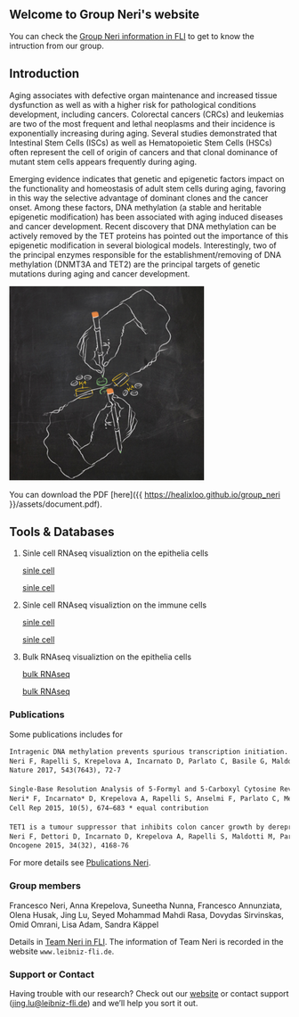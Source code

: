 ## Welcome to Group Neri's website

You can check the [Group Neri information in FLI](https://www.leibniz-fli.de/research/research-groups/neri/) to get to know the intruction from our group.

## Introduction

Aging associates with defective organ maintenance and increased tissue dysfunction as well as with a higher risk for pathological conditions development, including cancers. Colorectal cancers (CRCs) and leukemias are two of the most frequent and lethal neoplasms and their incidence is exponentially increasing during aging. Several studies demonstrated that Intestinal Stem Cells (ISCs) as well as Hematopoietic Stem Cells (HSCs) often represent the cell of origin of cancers and that clonal dominance of mutant stem cells appears frequently during aging.

Emerging evidence indicates that genetic and epigenetic factors impact on the functionality and homeostasis of adult stem cells during aging, favoring in this way the selective advantage of dominant clones and the cancer onset. Among these factors, DNA methylation (a stable and heritable epigenetic modification) has been associated with aging induced diseases and cancer development. Recent discovery that DNA methylation can be actively removed by the TET proteins has pointed out the importance of this epigenetic modification in several biological models. Interestingly, two of the principal enzymes responsible for the establishment/removing of DNA methylation (DNMT3A and TET2) are the principal targets of genetic mutations during aging and cancer development.

<img src="assets/pic1.png" alt="hi" class="inline"/>

You can download the PDF [here]({{ https://healixloo.github.io/group_neri }}/assets/document.pdf).

## Tools & Databases

1. Sinle cell RNAseq visualiztion on the epithelia cells

   [sinle cell](https://gen100.leibniz-fli.de/shiny-odin/jlu/)
   
   [sinle cell](https://gen100.leibniz-fli.de/shiny-odin/jlu/)

2. Sinle cell RNAseq visualiztion on the immune cells

   [sinle cell](https://gen100.leibniz-fli.de/shiny-odin/jlu/)
   
   [sinle cell](https://gen100.leibniz-fli.de/shiny-odin/jlu/)

3. Bulk RNAseq visualiztion on the epithelia cells

   [bulk RNAseq](https://gen100.leibniz-fli.de/shiny-odin/jlu/)
   
   [bulk RNAseq](https://gen100.leibniz-fli.de/shiny-odin/jlu/)

### Publications

Some publications includes for

```markdown
Intragenic DNA methylation prevents spurious transcription initiation.
Neri F, Rapelli S, Krepelova A, Incarnato D, Parlato C, Basile G, Maldotti M, Anselmi F, Oliviero S
Nature 2017, 543(7643), 72-7

Single-Base Resolution Analysis of 5-Formyl and 5-Carboxyl Cytosine Reveals Promoter DNA Methylation Dynamics.
Neri* F, Incarnato* D, Krepelova A, Rapelli S, Anselmi F, Parlato C, Medana C, Dal Bello F, Oliviero S
Cell Rep 2015, 10(5), 674–683 * equal contribution

TET1 is a tumour suppressor that inhibits colon cancer growth by derepressing inhibitors of the WNT pathway.
Neri F, Dettori D, Incarnato D, Krepelova A, Rapelli S, Maldotti M, Parlato C, Paliogiannis P, Oliviero S
Oncogene 2015, 34(32), 4168-76
```

For more details see [Pbulications Neri](https://www.leibniz-fli.de/nc/research/research-groups/neri/publications/).

### Group members

Francesco Neri,
Anna Krepelova,
Suneetha Nunna,
Francesco Annunziata,
Olena Husak,
Jing Lu,
Seyed Mohammad Mahdi Rasa,
Dovydas Sirvinskas,
Omid Omrani,
Lisa Adam,
Sandra Käppel

Details in [Team Neri in FLI](https://www.leibniz-fli.de/research/research-groups/neri/methods-team/). The information of Team Neri is recorded in the website `www.leibniz-fli.de`.

### Support or Contact

Having trouble with our research? Check out our [website](https://healixloo.github.io/group_neri/) or contact support (jing.lu@leibniz-fli.de) and we’ll help you sort it out.
